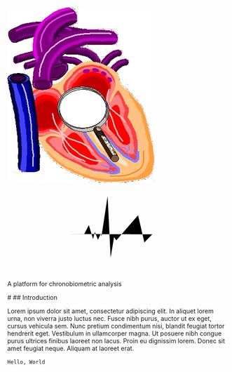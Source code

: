 <div class="hero-block">
  <div class="hero-monitor">
      <img class="ekg-underlay" alt="phoenix-heart" src="images/phoenix-logo-wo-ekg.png" />
      <svg class="ekg" version="1.1" xmlns="http://www.w3.org/2000/svg" xmlns:xlink="http://www.w3.org/1999/xlink"
          viewBox="0 0 500 200" xml:space="preserve">
        <g>
            <polyline class="ekg" points="366.6,113.8 328.2,113.8 310.3,132.3 296,70.7 246.8,127.4 241.6,120.2 233.9,166.4
                227,27.6 213.2,118.3 211.8,112.3 205.1,126.1 198.2,108.5 194.1,124.4 184.5,92.9 174.1,113 144.3,113"/>
        </g>
      </svg>
  </div>
  <p class="hero-tagline">
    A platform for chronobiometric analysis
  </p>
</div>
#
## Introduction

Lorem ipsum dolor sit amet, consectetur adipiscing elit. In aliquet lorem urna, non viverra justo luctus nec. Fusce nibh purus, auctor ut ex eget, cursus vehicula sem. Nunc pretium condimentum nisi, blandit feugiat tortor hendrerit eget. Vestibulum in ullamcorper magna. Ut posuere nibh congue purus ultrices finibus laoreet non lacus. Proin eu dignissim lorem. Donec sit amet feugiat neque. Aliquam at laoreet erat.

```
Hello, World
```
